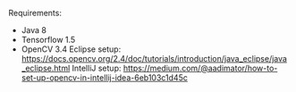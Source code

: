 Requirements:
- Java 8
- Tensorflow 1.5
- OpenCV 3.4
    Eclipse setup: https://docs.opencv.org/2.4/doc/tutorials/introduction/java_eclipse/java_eclipse.html
    IntelliJ setup: https://medium.com/@aadimator/how-to-set-up-opencv-in-intellij-idea-6eb103c1d45c
